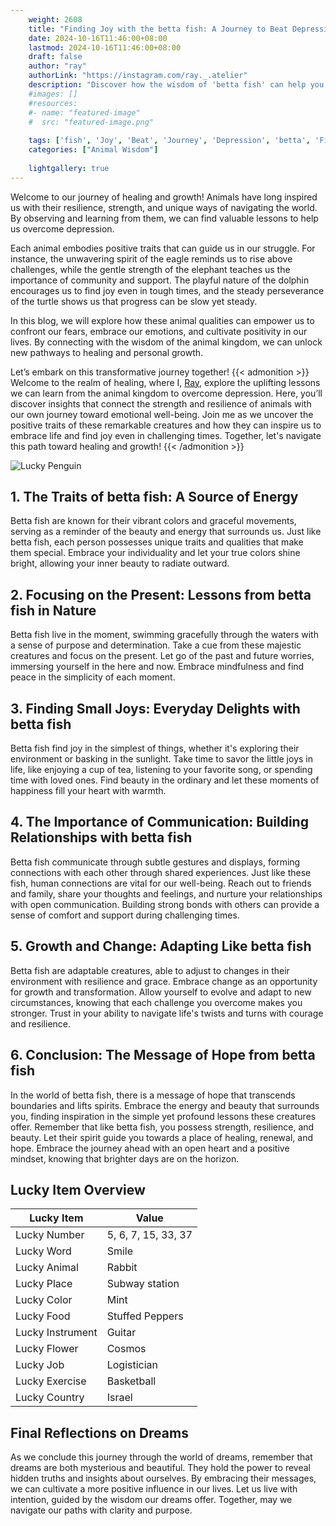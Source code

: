 ```yaml
---
    weight: 2608
    title: "Finding Joy with the betta fish: A Journey to Beat Depression"  # Assuming 'title' column exists
    date: 2024-10-16T11:46:00+08:00
    lastmod: 2024-10-16T11:46:00+08:00
    draft: false
    author: "ray"
    authorLink: "https://instagram.com/ray._.atelier"
    description: "Discover how the wisdom of 'betta fish' can help you overcome depression and find joy in your life journey."
    #images: []
    #resources:
    #- name: "featured-image"
    #  src: "featured-image.png"
    
    tags: ['fish', 'Joy', 'Beat', 'Journey', 'Depression', 'betta', 'Finding']
    categories: ["Animal Wisdom"]
    
    lightgallery: true
---
```

    
Welcome to our journey of healing and growth! Animals have long inspired us with their resilience, strength, and unique ways of navigating the world. By observing and learning from them, we can find valuable lessons to help us overcome depression.

Each animal embodies positive traits that can guide us in our struggle. For instance, the unwavering spirit of the eagle reminds us to rise above challenges, while the gentle strength of the elephant teaches us the importance of community and support. The playful nature of the dolphin encourages us to find joy even in tough times, and the steady perseverance of the turtle shows us that progress can be slow yet steady.

In this blog, we will explore how these animal qualities can empower us to confront our fears, embrace our emotions, and cultivate positivity in our lives. By connecting with the wisdom of the animal kingdom, we can unlock new pathways to healing and personal growth.

Let’s embark on this transformative journey together!
{{< admonition >}}
Welcome to the realm of healing, where I, [Ray](https://instagram.com/ray._.atelier), explore the uplifting lessons we can learn from the animal kingdom to overcome depression. Here, you’ll discover insights that connect the strength and resilience of animals with our own journey toward emotional well-being. Join me as we uncover the positive traits of these remarkable creatures and how they can inspire us to embrace life and find joy even in challenging times. Together, let's navigate this path toward healing and growth!
{{< /admonition >}}

![Lucky Penguin](https://cdn.pixabay.com/photo/2024/09/07/02/34/penguins-9028827_1280.jpg "Lucky Penguin")

## 1. The Traits of betta fish: A Source of Energy
Betta fish are known for their vibrant colors and graceful movements, serving as a reminder of the beauty and energy that surrounds us. Just like betta fish, each person possesses unique traits and qualities that make them special. Embrace your individuality and let your true colors shine bright, allowing your inner beauty to radiate outward.

## 2. Focusing on the Present: Lessons from betta fish in Nature
Betta fish live in the moment, swimming gracefully through the waters with a sense of purpose and determination. Take a cue from these majestic creatures and focus on the present. Let go of the past and future worries, immersing yourself in the here and now. Embrace mindfulness and find peace in the simplicity of each moment.

## 3. Finding Small Joys: Everyday Delights with betta fish
Betta fish find joy in the simplest of things, whether it's exploring their environment or basking in the sunlight. Take time to savor the little joys in life, like enjoying a cup of tea, listening to your favorite song, or spending time with loved ones. Find beauty in the ordinary and let these moments of happiness fill your heart with warmth.

## 4. The Importance of Communication: Building Relationships with betta fish
Betta fish communicate through subtle gestures and displays, forming connections with each other through shared experiences. Just like these fish, human connections are vital for our well-being. Reach out to friends and family, share your thoughts and feelings, and nurture your relationships with open communication. Building strong bonds with others can provide a sense of comfort and support during challenging times.

## 5. Growth and Change: Adapting Like betta fish
Betta fish are adaptable creatures, able to adjust to changes in their environment with resilience and grace. Embrace change as an opportunity for growth and transformation. Allow yourself to evolve and adapt to new circumstances, knowing that each challenge you overcome makes you stronger. Trust in your ability to navigate life's twists and turns with courage and resilience.

## 6. Conclusion: The Message of Hope from betta fish
In the world of betta fish, there is a message of hope that transcends boundaries and lifts spirits. Embrace the energy and beauty that surrounds you, finding inspiration in the simple yet profound lessons these creatures offer. Remember that like betta fish, you possess strength, resilience, and beauty. Let their spirit guide you towards a place of healing, renewal, and hope. Embrace the journey ahead with an open heart and a positive mindset, knowing that brighter days are on the horizon.


## Lucky Item Overview
| Lucky Item          | Value              |
|---------------|--------------------|
| Lucky Number        | 5, 6, 7, 15, 33, 37  |
| Lucky Word          | Smile |
| Lucky Animal        | Rabbit |
| Lucky Place         | Subway station     |
| Lucky Color         | Mint     |
| Lucky Food          | Stuffed Peppers      |
| Lucky Instrument    | Guitar |
| Lucky Flower        | Cosmos    |
| Lucky Job           | Logistician       |
| Lucky Exercise      | Basketball  |
| Lucky Country       | Israel    |


##  Final Reflections on Dreams

As we conclude this journey through the world of dreams, remember that dreams are both mysterious and beautiful. They hold the power to reveal hidden truths and insights about ourselves. By embracing their messages, we can cultivate a more positive influence in our lives. Let us live with intention, guided by the wisdom our dreams offer. Together, may we navigate our paths with clarity and purpose.
